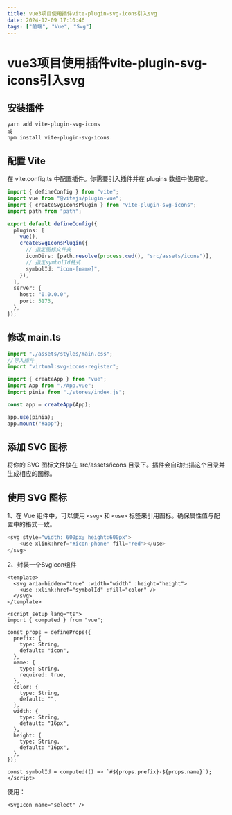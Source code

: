 ```yaml
---
title: vue3项目使用插件vite-plugin-svg-icons引入svg
date: 2024-12-09 17:10:46
tags: ["前端", "Vue", "Svg"]
---
```


# vue3项目使用插件vite-plugin-svg-icons引入svg

## 安装插件

```
yarn add vite-plugin-svg-icons
或
npm install vite-plugin-svg-icons
```

## 配置 Vite
在 vite.config.ts 中配置插件。你需要引入插件并在 plugins 数组中使用它。
```ts
import { defineConfig } from "vite";
import vue from "@vitejs/plugin-vue";
import { createSvgIconsPlugin } from "vite-plugin-svg-icons";
import path from "path";

export default defineConfig({
  plugins: [
    vue(),
    createSvgIconsPlugin({
      // 指定图标文件夹
      iconDirs: [path.resolve(process.cwd(), "src/assets/icons")],
      // 指定symbolId格式
      symbolId: "icon-[name]",
    }),
  ],
  server: {
    host: "0.0.0.0",
    port: 5173,
  },
});
```

## 修改 main.ts
```ts
import "./assets/styles/main.css";
//导入插件
import "virtual:svg-icons-register";

import { createApp } from "vue";
import App from "./App.vue";
import pinia from "./stores/index.js";

const app = createApp(App);

app.use(pinia);
app.mount("#app");

```


## 添加 SVG 图标
将你的 SVG 图标文件放在 src/assets/icons 目录下。插件会自动扫描这个目录并生成相应的图标。

## 使用 SVG 图标

1、在 Vue 组件中，可以使用 `<svg>` 和 `<use>` 标签来引用图标。确保属性值与配置中的格式一致。
```ts
<svg style="width: 600px; height:600px">
    <use xlink:href="#icon-phone" fill="red"></use>
</svg>
```

2、封装一个SvgIcon组件
```vue
<template>
  <svg aria-hidden="true" :width="width" :height="height">
    <use :xlink:href="symbolId" :fill="color" />
  </svg>
</template>

<script setup lang="ts">
import { computed } from "vue";

const props = defineProps({
  prefix: {
    type: String,
    default: "icon",
  },
  name: {
    type: String,
    required: true,
  },
  color: {
    type: String,
    default: "",
  },
  width: {
    type: String,
    default: "16px",
  },
  height: {
    type: String,
    default: "16px",
  },
});

const symbolId = computed(() => `#${props.prefix}-${props.name}`);
</script>

```

使用：
```vue
<SvgIcon name="select" />
```
